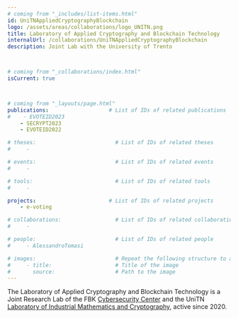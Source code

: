 ```yaml
---
# coming from "_includes/list-items.html"
id: UniTNAppliedCryptographyBlockchain
logo: /assets/areas/collaborations/logo_UNITN.png
title: Laboratory of Applied Cryptography and Blockchain Technology
internalUrl: /collaborations/UniTNAppliedCryptographyBlockchain
description: Joint Lab with the University of Trento



# coming from "_collaborations/index.html"
isCurrent: true



# coming from "_layouts/page.html"
publications:                   # List of IDs of related publications
#    - EVOTEID2023
    - SECRYPT2023
    - EVOTEID2022

# theses:                         # List of IDs of related theses
#     - 

# events:                         # List of IDs of related events
#     - 

# tools:                          # List of IDs of related tools
#     - 

projects:                       # List of IDs of related projects
    - e-voting

# collaborations:                 # List of IDs of related collaborations
#     - 

# people:                         # List of IDs of related people
#     - AlessandroTomasi

# images:                         # Repeat the following structure to add more images
#     - title:                    # Title of the image
#       source:                   # Path to the image
---
```


The Laboratory of Applied Cryptography and Blockchain Technology is a Joint Research Lab of the FBK [Cybersecurity Center](https://www.fbk.eu/en/cybersecurity/) and the UniTN [Laboratory of Industrial Mathematics and Cryptography](https://www.maths.unitn.it/en/110/laboratory-of-industrial-mathematics-and-cryptography), active since 2020.
